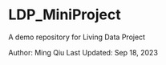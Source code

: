 # LDP_MiniProject
A demo repository for Living Data Project

Author: Ming Qiu
Last Updated: Sep 18, 2023
